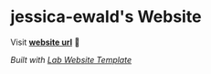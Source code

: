 
# jessica-ewald's Website

Visit **[website url](#)** 🚀

_Built with [Lab Website Template](https://greene-lab.gitbook.io/lab-website-template-docs)_
